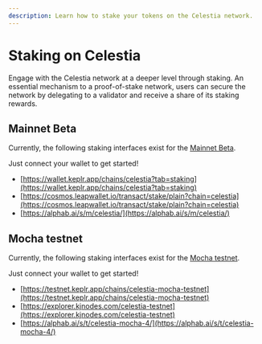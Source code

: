 ```yaml
---
description: Learn how to stake your tokens on the Celestia network.
---
```


# Staking on Celestia

Engage with the Celestia network at a deeper level through staking. An
essential mechanism to a proof-of-stake network, users can secure the
network by delegating to a validator and receive a share of its
staking rewards.

## Mainnet Beta

Currently, the following staking interfaces exist for the
[Mainnet Beta](../how-to-guides/mainnet.md).

Just connect your wallet to get started!

- [https://wallet.keplr.app/chains/celestia?tab=staking](https://wallet.keplr.app/chains/celestia?tab=staking)
- [https://cosmos.leapwallet.io/transact/stake/plain?chain=celestia](https://cosmos.leapwallet.io/transact/stake/plain?chain=celestia)
- [https://alphab.ai/s/m/celestia/](https://alphab.ai/s/m/celestia/)

## Mocha testnet

Currently, the following staking interfaces exist for the
[Mocha testnet](../how-to-guides/mocha-testnet.md).

Just connect your wallet to get started!

- [https://testnet.keplr.app/chains/celestia-mocha-testnet](https://testnet.keplr.app/chains/celestia-mocha-testnet)
- [https://explorer.kjnodes.com/celestia-testnet](https://explorer.kjnodes.com/celestia-testnet)
- [https://alphab.ai/s/t/celestia-mocha-4/](https://alphab.ai/s/t/celestia-mocha-4/)

